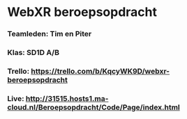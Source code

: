 # WebXR beroepsopdracht 
### Teamleden: Tim en Piter
### Klas: SD1D A/B
### Trello: https://trello.com/b/KqcyWK9D/webxr-beroepsopdracht
### Live: http://31515.hosts1.ma-cloud.nl/Beroepsopdracht/Code/Page/index.html
